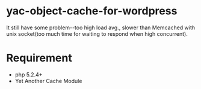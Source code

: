 yac-object-cache-for-wordpress
==========================
It still have some problem--too high load avg., slower than Memcached with unix socket(too much time for waiting to respond when high concurrent).


Requirement
==========================
* php 5.2.4+
* Yet Another Cache Module
